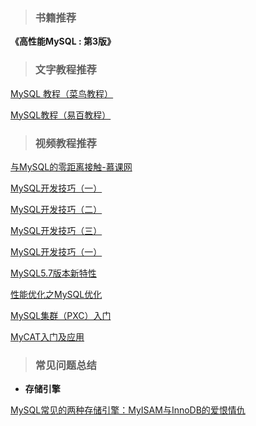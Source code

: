 > ### 书籍推荐

**《高性能MySQL : 第3版》**

> ### 文字教程推荐

[MySQL 教程（菜鸟教程）](http://www.runoob.com/mysql/mysql-tutorial.html)

[MySQL教程（易百教程）](https://www.yiibai.com/mysql/)

> ### 视频教程推荐

[与MySQL的零距离接触-慕课网](https://www.imooc.com/learn/122)

[MySQL开发技巧（一）](https://www.imooc.com/learn/398)

[MySQL开发技巧（二）](https://www.imooc.com/learn/427)

[MySQL开发技巧（三）](https://www.imooc.com/learn/449)

[MySQL开发技巧（一）](https://www.imooc.com/learn/398)

[MySQL5.7版本新特性](https://www.imooc.com/learn/533)

[性能优化之MySQL优化](https://www.imooc.com/learn/194)

[MySQL集群（PXC）入门](https://www.imooc.com/learn/993)

[MyCAT入门及应用](https://www.imooc.com/learn/951)

> ### 常见问题总结

- **存储引擎**

[MySQL常见的两种存储引擎：MyISAM与InnoDB的爱恨情仇](https://juejin.im/post/5b1685bef265da6e5c3c1c34)



